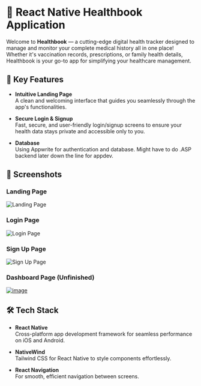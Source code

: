 
# 📱 React Native Healthbook Application

Welcome to **Healthbook** — a cutting-edge digital health tracker designed to manage and monitor your complete medical history all in one place! Whether it's vaccination records, prescriptions, or family health details, Healthbook is your go-to app for simplifying your healthcare management. 

## 🚀 Key Features

- **Intuitive Landing Page**  
  A clean and welcoming interface that guides you seamlessly through the app's functionalities.

- **Secure Login & Signup**  
  Fast, secure, and user-friendly login/signup screens to ensure your health data stays private and accessible only to you.

- **Database**  
  Using Appwrite for authentication and database. Might have to do .ASP backend later down the line for appdev.

## 🎨 Screenshots

### Landing Page
![Landing Page](https://github.com/user-attachments/assets/8e79b118-924a-4125-8d15-84389a44617f)

### Login Page
![Login Page](https://github.com/user-attachments/assets/f31cedd1-6c0a-429b-bc18-62f961ac7552)

### Sign Up Page
![Sign Up Page](https://github.com/user-attachments/assets/c6ac39bd-b898-484d-b20e-afbdcf8f1b42)

### Dashboard Page (Unfinished)
[![image](https://github.com/user-attachments/assets/913d6233-bb68-4320-93c1-46b78ab328ae)](https://media.discordapp.net/attachments/903191461758107680/1295384074353119272/IMG_6536.png?ex=670e73ee&is=670d226e&hm=38872477692cfb3148aaba97826174a140ee81b880cbfc4b35a6354eac28d1ad&=&format=webp&quality=lossless&width=310&height=671)




## 🛠️ Tech Stack

- **React Native**  
  Cross-platform app development framework for seamless performance on iOS and Android.
  
- **NativeWind**  
  Tailwind CSS for React Native to style components effortlessly.

- **React Navigation**  
  For smooth, efficient navigation between screens.




